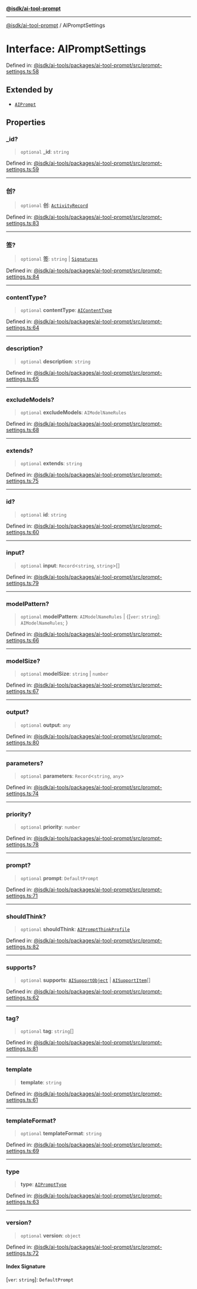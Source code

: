 [**@isdk/ai-tool-prompt**](../README.md)

***

[@isdk/ai-tool-prompt](../globals.md) / AIPromptSettings

# Interface: AIPromptSettings

Defined in: [@isdk/ai-tools/packages/ai-tool-prompt/src/prompt-settings.ts:58](https://github.com/isdk/ai-tool-prompt.js/blob/1daf0234c6beea84df91d95a5a6b8f901fbeace7/src/prompt-settings.ts#L58)

## Extended by

- [`AIPrompt`](../classes/AIPrompt.md)

## Properties

### \_id?

> `optional` **\_id**: `string`

Defined in: [@isdk/ai-tools/packages/ai-tool-prompt/src/prompt-settings.ts:59](https://github.com/isdk/ai-tool-prompt.js/blob/1daf0234c6beea84df91d95a5a6b8f901fbeace7/src/prompt-settings.ts#L59)

***

### 创?

> `optional` **创**: [`ActivityRecord`](ActivityRecord.md)

Defined in: [@isdk/ai-tools/packages/ai-tool-prompt/src/prompt-settings.ts:83](https://github.com/isdk/ai-tool-prompt.js/blob/1daf0234c6beea84df91d95a5a6b8f901fbeace7/src/prompt-settings.ts#L83)

***

### 签?

> `optional` **签**: `string` \| [`Signatures`](Signatures.md)

Defined in: [@isdk/ai-tools/packages/ai-tool-prompt/src/prompt-settings.ts:84](https://github.com/isdk/ai-tool-prompt.js/blob/1daf0234c6beea84df91d95a5a6b8f901fbeace7/src/prompt-settings.ts#L84)

***

### contentType?

> `optional` **contentType**: [`AIContentType`](../type-aliases/AIContentType.md)

Defined in: [@isdk/ai-tools/packages/ai-tool-prompt/src/prompt-settings.ts:64](https://github.com/isdk/ai-tool-prompt.js/blob/1daf0234c6beea84df91d95a5a6b8f901fbeace7/src/prompt-settings.ts#L64)

***

### description?

> `optional` **description**: `string`

Defined in: [@isdk/ai-tools/packages/ai-tool-prompt/src/prompt-settings.ts:65](https://github.com/isdk/ai-tool-prompt.js/blob/1daf0234c6beea84df91d95a5a6b8f901fbeace7/src/prompt-settings.ts#L65)

***

### excludeModels?

> `optional` **excludeModels**: `AIModelNameRules`

Defined in: [@isdk/ai-tools/packages/ai-tool-prompt/src/prompt-settings.ts:68](https://github.com/isdk/ai-tool-prompt.js/blob/1daf0234c6beea84df91d95a5a6b8f901fbeace7/src/prompt-settings.ts#L68)

***

### extends?

> `optional` **extends**: `string`

Defined in: [@isdk/ai-tools/packages/ai-tool-prompt/src/prompt-settings.ts:75](https://github.com/isdk/ai-tool-prompt.js/blob/1daf0234c6beea84df91d95a5a6b8f901fbeace7/src/prompt-settings.ts#L75)

***

### id?

> `optional` **id**: `string`

Defined in: [@isdk/ai-tools/packages/ai-tool-prompt/src/prompt-settings.ts:60](https://github.com/isdk/ai-tool-prompt.js/blob/1daf0234c6beea84df91d95a5a6b8f901fbeace7/src/prompt-settings.ts#L60)

***

### input?

> `optional` **input**: `Record`\<`string`, `string`\>[]

Defined in: [@isdk/ai-tools/packages/ai-tool-prompt/src/prompt-settings.ts:79](https://github.com/isdk/ai-tool-prompt.js/blob/1daf0234c6beea84df91d95a5a6b8f901fbeace7/src/prompt-settings.ts#L79)

***

### modelPattern?

> `optional` **modelPattern**: `AIModelNameRules` \| \{\[`ver`: `string`\]: `AIModelNameRules`; \}

Defined in: [@isdk/ai-tools/packages/ai-tool-prompt/src/prompt-settings.ts:66](https://github.com/isdk/ai-tool-prompt.js/blob/1daf0234c6beea84df91d95a5a6b8f901fbeace7/src/prompt-settings.ts#L66)

***

### modelSize?

> `optional` **modelSize**: `string` \| `number`

Defined in: [@isdk/ai-tools/packages/ai-tool-prompt/src/prompt-settings.ts:67](https://github.com/isdk/ai-tool-prompt.js/blob/1daf0234c6beea84df91d95a5a6b8f901fbeace7/src/prompt-settings.ts#L67)

***

### output?

> `optional` **output**: `any`

Defined in: [@isdk/ai-tools/packages/ai-tool-prompt/src/prompt-settings.ts:80](https://github.com/isdk/ai-tool-prompt.js/blob/1daf0234c6beea84df91d95a5a6b8f901fbeace7/src/prompt-settings.ts#L80)

***

### parameters?

> `optional` **parameters**: `Record`\<`string`, `any`\>

Defined in: [@isdk/ai-tools/packages/ai-tool-prompt/src/prompt-settings.ts:74](https://github.com/isdk/ai-tool-prompt.js/blob/1daf0234c6beea84df91d95a5a6b8f901fbeace7/src/prompt-settings.ts#L74)

***

### priority?

> `optional` **priority**: `number`

Defined in: [@isdk/ai-tools/packages/ai-tool-prompt/src/prompt-settings.ts:78](https://github.com/isdk/ai-tool-prompt.js/blob/1daf0234c6beea84df91d95a5a6b8f901fbeace7/src/prompt-settings.ts#L78)

***

### prompt?

> `optional` **prompt**: `DefaultPrompt`

Defined in: [@isdk/ai-tools/packages/ai-tool-prompt/src/prompt-settings.ts:71](https://github.com/isdk/ai-tool-prompt.js/blob/1daf0234c6beea84df91d95a5a6b8f901fbeace7/src/prompt-settings.ts#L71)

***

### shouldThink?

> `optional` **shouldThink**: [`AIPromptThinkProfile`](AIPromptThinkProfile.md)

Defined in: [@isdk/ai-tools/packages/ai-tool-prompt/src/prompt-settings.ts:82](https://github.com/isdk/ai-tool-prompt.js/blob/1daf0234c6beea84df91d95a5a6b8f901fbeace7/src/prompt-settings.ts#L82)

***

### supports?

> `optional` **supports**: [`AISupportObject`](AISupportObject.md) \| [`AISupportItem`](../type-aliases/AISupportItem.md)[]

Defined in: [@isdk/ai-tools/packages/ai-tool-prompt/src/prompt-settings.ts:62](https://github.com/isdk/ai-tool-prompt.js/blob/1daf0234c6beea84df91d95a5a6b8f901fbeace7/src/prompt-settings.ts#L62)

***

### tag?

> `optional` **tag**: `string`[]

Defined in: [@isdk/ai-tools/packages/ai-tool-prompt/src/prompt-settings.ts:81](https://github.com/isdk/ai-tool-prompt.js/blob/1daf0234c6beea84df91d95a5a6b8f901fbeace7/src/prompt-settings.ts#L81)

***

### template

> **template**: `string`

Defined in: [@isdk/ai-tools/packages/ai-tool-prompt/src/prompt-settings.ts:61](https://github.com/isdk/ai-tool-prompt.js/blob/1daf0234c6beea84df91d95a5a6b8f901fbeace7/src/prompt-settings.ts#L61)

***

### templateFormat?

> `optional` **templateFormat**: `string`

Defined in: [@isdk/ai-tools/packages/ai-tool-prompt/src/prompt-settings.ts:69](https://github.com/isdk/ai-tool-prompt.js/blob/1daf0234c6beea84df91d95a5a6b8f901fbeace7/src/prompt-settings.ts#L69)

***

### type

> **type**: [`AIPromptType`](../type-aliases/AIPromptType.md)

Defined in: [@isdk/ai-tools/packages/ai-tool-prompt/src/prompt-settings.ts:63](https://github.com/isdk/ai-tool-prompt.js/blob/1daf0234c6beea84df91d95a5a6b8f901fbeace7/src/prompt-settings.ts#L63)

***

### version?

> `optional` **version**: `object`

Defined in: [@isdk/ai-tools/packages/ai-tool-prompt/src/prompt-settings.ts:72](https://github.com/isdk/ai-tool-prompt.js/blob/1daf0234c6beea84df91d95a5a6b8f901fbeace7/src/prompt-settings.ts#L72)

#### Index Signature

\[`ver`: `string`\]: `DefaultPrompt`
